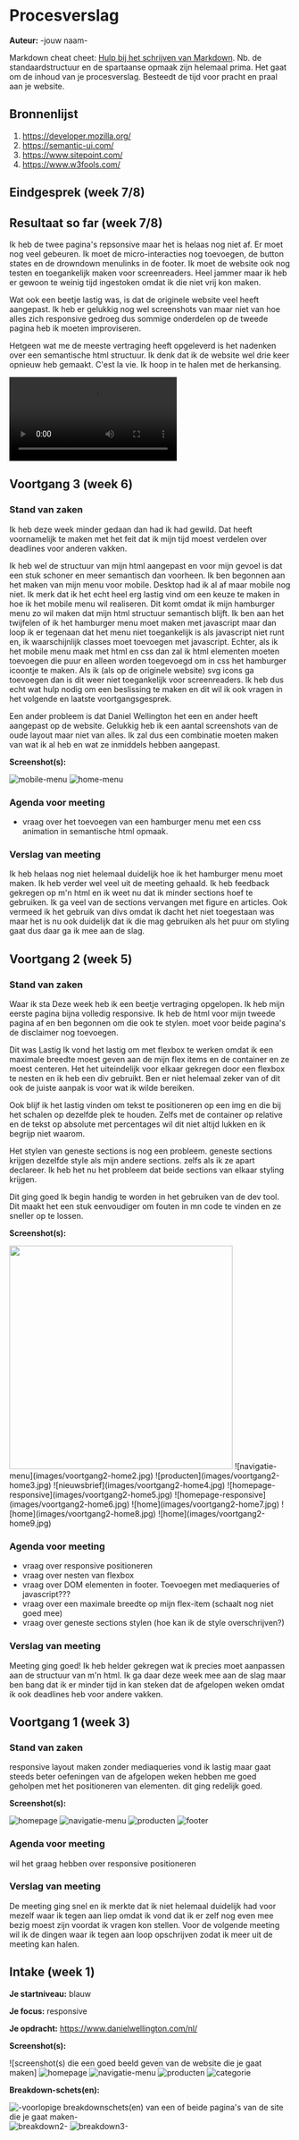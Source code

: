 # Procesverslag
**Auteur:** -jouw naam-

Markdown cheat cheet: [Hulp bij het schrijven van Markdown](https://github.com/adam-p/markdown-here/wiki/Markdown-Cheatsheet). Nb. de standaardstructuur en de spartaanse opmaak zijn helemaal prima. Het gaat om de inhoud van je procesverslag. Besteedt de tijd voor pracht en praal aan je website.



## Bronnenlijst
1. https://developer.mozilla.org/
2. https://semantic-ui.com/
3. https://www.sitepoint.com/
4. https://www.w3fools.com/



## Eindgesprek (week 7/8)


## Resultaat so far (week 7/8)

Ik heb de twee pagina's repsonsive maar het is helaas nog niet af. Er moet nog veel gebeuren. Ik moet de micro-interacties nog toevoegen, de button states en de drowndown menulinks in de footer. Ik moet de website ook nog testen en toegankelijk maken voor screenreaders. Heel jammer maar ik heb er gewoon te weinig tijd ingestoken omdat ik die niet vrij kon maken.

Wat ook een beetje lastig was, is dat de originele website veel heeft aangepast. Ik heb er gelukkig nog wel screenshots van maar niet van hoe alles zich responsive gedroeg dus sommige onderdelen op de tweede pagina heb ik moeten improviseren.

Hetgeen wat me de meeste vertraging heeft opgeleverd is het nadenken over een semantische html structuur. Ik denk dat ik de website wel drie keer opnieuw heb gemaakt. C'est la vie. Ik hoop in te halen met de herkansing.

![scherm-opname](images/frontend-screencapture.mov)


## Voortgang 3 (week 6)

### Stand van zaken

Ik heb deze week minder gedaan dan had ik had gewild. Dat heeft voornamelijk te maken met het feit dat ik mijn tijd moest verdelen over deadlines voor anderen vakken.

Ik heb wel de structuur van mijn html aangepast en voor mijn gevoel is dat een stuk schoner en meer semantisch dan voorheen.
Ik ben begonnen aan het maken van mijn menu voor mobile. Desktop had ik al af maar mobile nog niet. Ik merk dat ik het echt heel erg lastig vind om een keuze te maken in hoe ik het mobile menu wil realiseren. Dit komt omdat ik mijn hamburger menu zo wil maken dat mijn html structuur semantisch blijft. Ik ben aan het twijfelen of ik het hamburger menu moet maken met javascript maar dan loop ik er tegenaan dat het menu niet toegankelijk is als javascript niet runt en, ik waarschijnlijk classes moet toevoegen met javascript. Echter, als ik het mobile menu maak met html en css dan zal ik html elementen moeten toevoegen die puur en alleen worden toegevoegd om in css het hamburger icoontje te maken. Als ik (als op de originele website) svg icons ga toevoegen dan is dit weer niet toegankelijk voor screenreaders.
Ik heb dus echt wat hulp nodig om een beslissing te maken en dit wil ik ook vragen in het volgende en laatste voortgangsgesprek.

Een ander probleem is dat Daniel Wellington het een en ander heeft aangepast op de website. Gelukkig heb ik een aantal screenshots van de oude layout maar niet van alles. Ik zal dus een combinatie moeten maken van wat ik al heb en wat ze inmiddels hebben aangepast.

**Screenshot(s):**

![mobile-menu](images/voortgang3-1.jpg)
![home-menu](images/voortgang3-2.jpg)

### Agenda voor meeting

- vraag over het toevoegen van een hamburger menu met een css animation in semantische html opmaak.

### Verslag van meeting

Ik heb helaas nog niet helemaal duidelijk hoe ik het hamburger menu moet maken. Ik heb verder wel veel uit de meeting gehaald. Ik heb feedback gekregen op m'n html en ik weet nu dat ik minder sections hoef te gebruiken. Ik ga veel van de sections vervangen met figure en articles. Ook vermeed ik het gebruik van divs omdat ik dacht het niet toegestaan was maar het is nu ook duidelijk dat ik die mag gebruiken als het puur om styling gaat dus daar ga ik mee aan de slag.

## Voortgang 2 (week 5)

### Stand van zaken

Waar ik sta
Deze week heb ik een beetje vertraging opgelopen. Ik heb mijn eerste pagina bijna volledig responsive. Ik heb de html voor mijn tweede pagina af en ben begonnen om die ook te stylen. moet voor beide pagina's de disclaimer nog toevoegen.

Dit was Lastig
Ik vond het lastig om met flexbox te werken omdat ik een maximale breedte moest geven aan de mijn flex items en de container en ze moest centeren. Het het uiteindelijk voor elkaar gekregen door een flexbox te nesten en ik heb een div gebruikt. Ben er niet helemaal zeker van of dit ook de juiste aanpak is voor wat ik wilde bereiken.

Ook blijf ik het lastig vinden om tekst te positioneren op een img en die bij het schalen op dezelfde plek te houden. Zelfs met de container op relative en de tekst op absolute met percentages wil dit niet altijd lukken en ik begrijp niet waarom.

Het stylen van geneste sections is nog een probleem. geneste sections krijgen dezelfde style als mijn andere sections. zelfs als ik ze apart declareer. Ik heb het nu het probleem dat beide sections van elkaar styling krijgen.

Dit ging goed
Ik begin handig te worden in het gebruiken van de dev tool. Dit maakt het een stuk eenvoudiger om fouten in mn code te vinden en ze sneller op te lossen.

**Screenshot(s):**

<img src="https://https://github.com/sarahverkade/blokweb/blob/main/images/voortgang2-home1.jpg" width="400px">
![navigatie-menu](images/voortgang2-home2.jpg)
![producten](images/voortgang2-home3.jpg)
![nieuwsbrief](images/voortgang2-home4.jpg)
![homepage-responsive](images/voortgang2-home5.jpg)
![homepage-responsive](images/voortgang2-home6.jpg)
![home](images/voortgang2-home7.jpg)
![home](images/voortgang2-home8.jpg)
![home](images/voortgang2-home9.jpg)


### Agenda voor meeting

- vraag over responsive positioneren
- vraag over nesten van flexbox
- vraag over DOM elementen in footer. Toevoegen met mediaqueries of javascript???
- vraag over een maximale breedte op mijn flex-item (schaalt nog niet goed mee)
- vraag over geneste sections stylen (hoe kan ik de style overschrijven?)

### Verslag van meeting

Meeting ging goed! Ik heb helder gekregen wat ik precies moet aanpassen aan de structuur van m'n html. Ik ga daar deze week mee aan de slag maar ben bang dat ik er minder tijd in kan steken dat de afgelopen weken omdat ik ook deadlines heb voor andere vakken.


## Voortgang 1 (week 3)

### Stand van zaken

responsive layout maken zonder mediaqueries vond ik lastig maar gaat steeds beter oefeningen van de afgelopen weken hebben me goed geholpen met het positioneren van elementen. dit ging redelijk goed.

**Screenshot(s):**

![homepage](images/voortgang1.0.jpg)
![navigatie-menu](images/voortgang1.1.jpg)
![producten](images/voortgang1.2.jpg)
![footer](images/voortgang1.3.jpg)

### Agenda voor meeting

wil het graag hebben over responsive positioneren

### Verslag van meeting

De meeting ging snel en ik merkte dat ik niet helemaal duidelijk had voor mezelf waar ik tegen aan liep omdat ik vond dat ik er zelf nog even mee bezig moest zijn voordat ik vragen kon stellen. Voor de volgende meeting wil ik de dingen waar ik tegen aan loop opschrijven zodat ik meer uit de meeting kan halen.



## Intake (week 1)

**Je startniveau:** blauw

**Je focus:** responsive

**Je opdracht:** https://www.danielwellington.com/nl/

**Screenshot(s):**

![screenshot(s) die een goed beeld geven van de website die je gaat maken]
![homepage](images/home.png)
![navigatie-menu](images/menu.png)
![producten](images/assortiment.png)
![categorie](images/category.png)

**Breakdown-schets(en):**

![-voorlopige breakdownschets(en) van een of beide pagina's van de site die je gaat maken-](images/breakdown-1.jpg) ![breakdown2-](images/breakdown-2.jpg) ![breakdown3-](images/breakdown-3.jpg)
